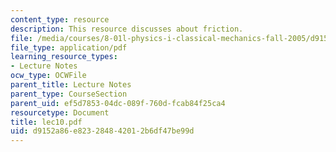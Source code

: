 ```yaml
---
content_type: resource
description: This resource discusses about friction.
file: /media/courses/8-01l-physics-i-classical-mechanics-fall-2005/d9152a86e823284842012b6df47be99d_lec10.pdf
file_type: application/pdf
learning_resource_types:
- Lecture Notes
ocw_type: OCWFile
parent_title: Lecture Notes
parent_type: CourseSection
parent_uid: ef5d7853-04dc-089f-760d-fcab84f25ca4
resourcetype: Document
title: lec10.pdf
uid: d9152a86-e823-2848-4201-2b6df47be99d
---
```

